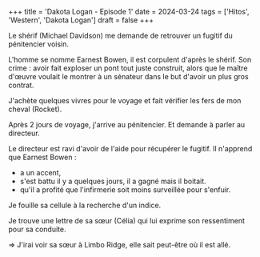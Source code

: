+++
title = 'Dakota Logan - Episode 1'
date = 2024-03-24
tags = ['Hitos', 'Western', 'Dakota Logan']
draft = false
+++

Le shérif (Michael Davidson) me demande de retrouver un fugitif du pénitencier voisin.

L'homme se nomme Earnest Bowen, il est corpulent d'après le shérif.
Son crime : avoir fait exploser un pont tout juste construit, alors que le maître d'œuvre voulait le montrer à un sénateur dans le but d'avoir un plus gros contrat.

J'achète quelques vivres pour le voyage et fait vérifier les fers de mon cheval (Rocket).

Après 2 jours de voyage, j'arrive au pénitencier. Et demande à parler au directeur.

Le directeur est ravi d'avoir de l'aide pour récupérer le fugitif. Il n'apprend que Earnest Bowen :

- a un accent,
- s'est battu il y a quelques jours, il a gagné mais il boitait.
- qu'il a profité que l'infirmerie soit moins surveillée pour s'enfuir.

Je fouille sa cellule à la recherche d'un indice.

Je trouve une lettre de sa sœur (Célia) qui lui exprime son ressentiment pour sa conduite.

=> J'irai voir sa sœur à Limbo Ridge, elle sait peut-être où il est allé.
